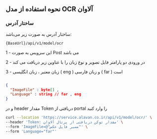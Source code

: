 ## نحوه استفاده از مدل OCR آلاوان

### ساختار آدرس
ساختار آدرس به صورت زیر می‌باشد:

```Text
{BaseUrl}/api/v1/model/ocr
```


1 - این سرویس به صورت Post می باشد 

2 - در ورودی دو پارامتر فایل تصویر و نوع زبان را با عناوین زیر دریافت می کند

3 - زبان معتبر ، زبان انگلیسی ( eng ) و زبان فارسی ( far ) است 
```json

{
  "ImageFile" : byte[] , 
  "Language" : string // far , eng
}

```

و در header مقدار Token دریافتی از portal را وارد کنید

```bash
curl --location 'https://service.alavan.co.ir/api/v1/model/ocr/' \
--header 'Token: مقدار توکن دریافتی از پرتال آلاوان' \
--form 'ImageFile=@"مسیر فایل عکس"' \
--form 'Language="far"'
```